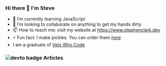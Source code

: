 ### Hi there 👋 I'm Steve

- 🌱 I’m currently learning JavaScript
- 👯 I’m looking to collaborate on anything to get my hands dirty
- 📫 How to reach me: visit my website at https://www.stephenclark.dev
- ⚡ Fun fact: I make pickles. You can order them [here](https://www.angrypickles.com)
- I am a graduate of [Vets Who Code](www.vetswhocode.io)

### ![devto badge](https://img.shields.io/badge/DEV.TO-%230A0A0A.svg?&style=for-the-badge&logo=dev-dot-to&logoColor=white) Articles

<!-- BLOG-POST-LIST:START -->
<!-- BLOG-POST-LIST:END -->